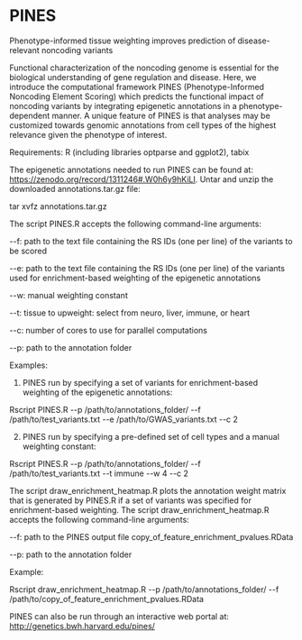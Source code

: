 # PINES
Phenotype-informed tissue weighting improves prediction of disease-relevant noncoding variants

Functional characterization of the noncoding genome is essential for the biological understanding of gene regulation and disease. Here, we introduce the computational framework PINES (Phenotype-Informed Noncoding Element Scoring) which predicts the functional impact of noncoding variants by integrating epigenetic annotations in a phenotype-dependent manner. A unique feature of PINES is that analyses may be customized towards genomic annotations from cell types of the highest relevance given the phenotype of interest.

Requirements: R (including libraries optparse and ggplot2), tabix

The epigenetic annotations needed to run PINES can be found at: https://zenodo.org/record/1311246#.W0h6y9hKiLI. Untar and unzip the downloaded annotations.tar.gz file:

tar xvfz annotations.tar.gz

The script PINES.R accepts the following command-line arguments:

--f: path to the text file containing the RS IDs (one per line) of the variants to be scored

--e: path to the text file containing the RS IDs (one per line) of the variants used for enrichment-based weighting of the epigenetic annotations

--w: manual weighting constant

--t: tissue to upweight: select from neuro, liver, immune, or heart

--c: number of cores to use for parallel computations

--p: path to the annotation folder

Examples:

1. PINES run by specifying a set of variants for enrichment-based weighting of the epigenetic annotations: 

Rscript PINES.R --p /path/to/annotations_folder/ --f /path/to/test_variants.txt --e /path/to/GWAS_variants.txt  --c 2

2. PINES run by specifying a pre-defined set of cell types and a manual weighting constant:

Rscript PINES.R --p /path/to/annotations_folder/ --f /path/to/test_variants.txt --t immune  --w 4 --c 2

The script draw_enrichment_heatmap.R plots the annotation weight matrix that is generated by PINES.R if a set of variants was specified for enrichment-based weighting. The script draw_enrichment_heatmap.R accepts the following command-line arguments:

--f: path to the PINES output file copy_of_feature_enrichment_pvalues.RData

--p: path to the annotation folder

Example:

Rscript draw_enrichment_heatmap.R --p /path/to/annotations_folder/ --f /path/to/copy_of_feature_enrichment_pvalues.RData

PINES can also be run through an interactive web portal at: http://genetics.bwh.harvard.edu/pines/
